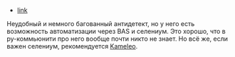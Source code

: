 - [link](https://www.xlogin.us/pricing)

Неудобный и немного багованный антидетект, но у него есть возможность автоматизации через BAS и селениум. Это хорошо, что в ру-коммьюнити про него вообще почти никто не знает. Но всё же, если важен селениум, рекомендуется [Kameleo](Антидетект-браузер%20Kameleo.md).
